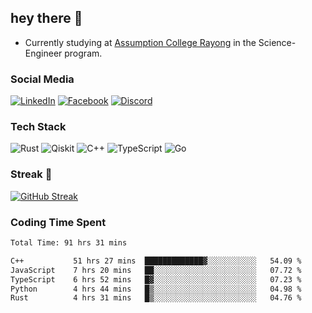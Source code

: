 ## hey there 👋

- Currently studying at [Assumption College Rayong](https://www.acr.ac.th) in the Science-Engineer program.

### Social Media

[![LinkedIn](https://img.shields.io/badge/linkedin-%230077B5.svg?style=for-the-badge&logo=linkedin&logoColor=white)](https://www.linkedin.com/in/kiattisakbeaw/)
[![Facebook](https://img.shields.io/badge/Facebook-%231877F2.svg?style=for-the-badge&logo=Facebook&logoColor=white)](https://www.facebook.com/kiattisakbeawsanburee)
[![Discord](https://img.shields.io/badge/Discord-%235865F2.svg?style=for-the-badge&logo=discord&logoColor=white)](https://discord.gg/dgRsHb5duc)

### Tech Stack
![Rust](https://img.shields.io/badge/rust-%23000000.svg?style=for-the-badge&logo=rust&logoColor=white)
![Qiskit](https://img.shields.io/badge/Qiskit-%236929C4.svg?style=for-the-badge&logo=Qiskit&logoColor=white)
![C++](https://img.shields.io/badge/c++-%2300599C.svg?style=for-the-badge&logo=c%2B%2B&logoColor=white)
![TypeScript](https://img.shields.io/badge/typescript-%23007ACC.svg?style=for-the-badge&logo=typescript&logoColor=white)
![Go](https://img.shields.io/badge/go-%2300ADD8.svg?style=for-the-badge&logo=go&logoColor=white)


### Streak 🚀
[![GitHub Streak](https://streak-stats.demolab.com?user=beawkiattisak&theme=dark&hide_border=true)](https://git.io/streak-stats)
</div>

### Coding Time Spent
<!--START_SECTION:waka-->

```txt
Total Time: 91 hrs 31 mins

C++           51 hrs 27 mins  █████████████▓░░░░░░░░░░░   54.09 %
JavaScript    7 hrs 20 mins   ██░░░░░░░░░░░░░░░░░░░░░░░   07.72 %
TypeScript    6 hrs 52 mins   █▓░░░░░░░░░░░░░░░░░░░░░░░   07.23 %
Python        4 hrs 44 mins   █▒░░░░░░░░░░░░░░░░░░░░░░░   04.98 %
Rust          4 hrs 31 mins   █▒░░░░░░░░░░░░░░░░░░░░░░░   04.76 %
```

<!--END_SECTION:waka-->

